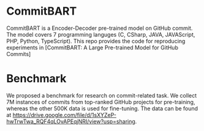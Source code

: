 # CommitBART
CommitBART is a Encoder-Decoder pre-trained model on GitHub commit. The model covers 7 programming languges (C, CSharp, JAVA, JAVAScript, PHP, Python, TypeScript). This repo provides the code for reproducing experiments in [CommitBART: A Large Pre-trained Model for GitHub Commits]

# Benchmark
We proposed a benchmark for research on commit-related task. We collect 7M instances of commits from top-ranked GitHub projects for pre-training, whereas the other 500K data is used for fine-tuning. The data can be found at https://drive.google.com/file/d/1sXYZeP-hwTrwTwa_RQF4qLOvAPEqjNRI/view?usp=sharing.

